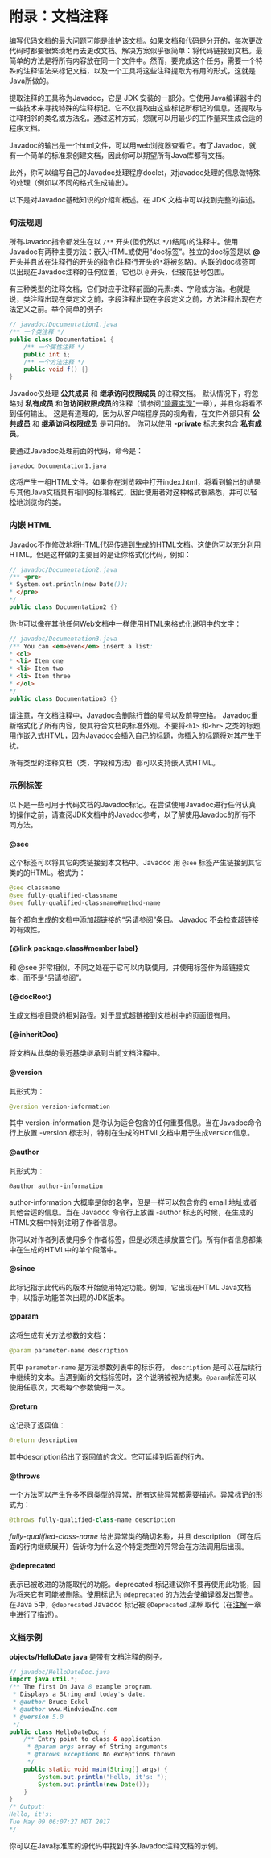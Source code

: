 # 附录：文档注释

编写代码文档的最大问题可能是维护该文档。如果文档和代码是分开的，每次更改代码时都要很繁琐地再去更改文档。解决方案似乎很简单：将代码链接到文档。最简单的方法是将所有内容放在同一个文件中。然而，要完成这个任务，需要一个特殊的注释语法来标记文档，以及一个工具将这些注释提取为有用的形式，这就是Java所做的。

提取注释的工具称为Javadoc，它是 JDK 安装的一部分。它使用Java编译器中的一些技术来寻找特殊的注释标记。它不仅提取由这些标记所标记的信息，还提取与注释相邻的类名或方法名。通过这种方式，您就可以用最少的工作量来生成合适的程序文档。

Javadoc的输出是一个html文件，可以用web浏览器查看它。有了Javadoc，就有一个简单的标准来创建文档，因此你可以期望所有Java库都有文档。

此外，你可以编写自己的Javadoc处理程序doclet，对javadoc处理的信息做特殊的处理（例如以不同的格式生成输出）。

以下是对Javadoc基础知识的介绍和概述。在 JDK 文档中可以找到完整的描述。

### 句法规则

所有Javadoc指令都发生在以 `/**` 开头\(但仍然以 `*/`\)结尾\)的注释中。使用Javadoc有两种主要方法：嵌入HTML或使用“doc标签”。独立的doc标签是以 **@** 开头并且放在注释行的开头的指令\(注释行开头的`*`将被忽略\)。内联的doc标签可以出现在Javadoc注释的任何位置，它也以 `@` 开头，但被花括号包围。

有三种类型的注释文档，它们对应于注释前面的元素:类、字段或方法。也就是说，类注释出现在类定义之前，字段注释出现在字段定义之前，方法注释出现在方法定义之前。举个简单的例子:

```java
// javadoc/Documentation1.java 
/** 一个类注释 */
public class Documentation1 {
    /** 一个属性注释 */
    public int i;
    /** 一个方法注释 */ 
    public void f() {}
}
```

Javadoc仅处理 **公共成员** 和 **继承访问权限成员** 的注释文档。 默认情况下，将忽略对 **私有成员** 和**包访问权限成员**的注释（请参阅["隐藏实现"](https://github.com/reniie/OnJava8/tree/7b031f1bd18e3ee8e8a0494c9ec7ac8781c33dc3/docs/book/07-Implementation-Hiding.md)一章），并且你将看不到任何输出。 这是有道理的，因为从客户端程序员的视角看，在文件外部只有 **公共成员** 和 **继承访问权限成员** 是可用的。 你可以使用 **-private** 标志来包含 **私有成员**。

要通过Javadoc处理前面的代码，命令是：

```text
javadoc Documentation1.java
```

这将产生一组HTML文件。如果你在浏览器中打开index.html，将看到输出的结果与其他Java文档具有相同的标准格式，因此使用者对这种格式很熟悉，并可以轻松地浏览你的类。

### 内嵌 HTML

Javadoc不作修改地将HTML代码传递到生成的HTML文档。这使你可以充分利用HTML。但是这样做的主要目的是让你格式化代码，例如：

```java
// javadoc/Documentation2.java
/** <pre>
* System.out.println(new Date());
* </pre>
*/
public class Documentation2 {}
```

你也可以像在其他任何Web文档中一样使用HTML来格式化说明中的文字：

```java
// javadoc/Documentation3.java
/** You can <em>even</em> insert a list:
* <ol>
* <li> Item one
* <li> Item two
* <li> Item three
* </ol>
*/
public class Documentation3 {}
```

请注意，在文档注释中，Javadoc会删除行首的星号以及前导空格。 Javadoc重新格式化了所有内容，使其符合文档的标准外观。不要将`<h1>` 和`<hr>` 之类的标题用作嵌入式HTML，因为Javadoc会插入自己的标题，你插入的标题将对其产生干扰。

所有类型的注释文档（类，字段和方法）都可以支持嵌入式HTML。

### 示例标签

以下是一些可用于代码文档的Javadoc标记。在尝试使用Javadoc进行任何认真的操作之前，请查阅JDK文档中的Javadoc参考，以了解使用Javadoc的所有不同方法。

#### @see

这个标签可以将其它的类链接到本文档中。Javadoc 用 `@see` 标签产生链接到其它类的的HTML。格式为：

```java
@see classname
@see fully-qualified-classname
@see fully-qualified-classname#method-name
```

每个都向生成的文档中添加超链接的“另请参阅”条目。 Javadoc 不会检查超链接的有效性。

#### {@link package.class\#member label}

和 @see 非常相似，不同之处在于它可以内联使用，并使用标签作为超链接文本，而不是“另请参阅”。

#### {@docRoot}

生成文档根目录的相对路径。对于显式超链接到文档树中的页面很有用。

#### {@inheritDoc}

将文档从此类的最近基类继承到当前文档注释中。

#### @version

其形式为：

```java
@version version-information
```

其中 version-information 是你认为适合包含的任何重要信息。当在Javadoc命令行上放置 -version 标志时，特别在生成的HTML文档中用于生成version信息。

#### @author

其形式为：

```text
@author author-information
```

author-information 大概率是你的名字，但是一样可以包含你的 email 地址或者其他合适的信息。当在 Javadoc 命令行上放置 -author 标志的时候，在生成的HTML文档中特别注明了作者信息。

你可以对作者列表使用多个作者标签，但是必须连续放置它们。所有作者信息都集中在生成的HTML中的单个段落中。

#### @since

此标记指示此代码的版本开始使用特定功能。例如，它出现在HTML Java文档中，以指示功能首次出现的JDK版本。

#### @param

这将生成有关方法参数的文档：

```java
@param parameter-name description
```

其中 `parameter-name` 是方法参数列表中的标识符， `description` 是可以在后续行中继续的文本。当遇到新的文档标签时，这个说明被视为结束。`@param`标签可以使用任意次，大概每个参数使用一次。

#### @return

这记录了返回值：

```java
@return description
```

其中description给出了返回值的含义。它可延续到后面的行内。

#### @throws

一个方法可以产生许多不同类型的异常，所有这些异常都需要描述。异常标记的形式为：

```java
@throws fully-qualified-class-name description
```

_fully-qualified-class-name_ 给出异常类的确切名称，并且 description （可在后面的行内继续展开）告诉你为什么这个特定类型的异常会在方法调用后出现。

#### @deprecated

表示已被改进的功能取代的功能。deprecated 标记建议你不要再使用此功能，因为将来它有可能被删除。使用标记为 `@deprecated` 的方法会使编译器发出警告。在Java 5中，`@deprecated` Javadoc 标记被 `@Deprecated` _注解_ 取代（在[注解](appendix-javadoc.md)一章中进行了描述）。

### 文档示例

**objects/HelloDate.java** 是带有文档注释的例子。

```java
// javadoc/HelloDateDoc.java
import java.util.*;
/** The first On Java 8 example program.
 * Displays a String and today's date.
 * @author Bruce Eckel
 * @author www.MindviewInc.com
 * @version 5.0
 */
public class HelloDateDoc {
    /** Entry point to class & application.
     * @param args array of String arguments
     * @throws exceptions No exceptions thrown
     */
    public static void main(String[] args) {
        System.out.println("Hello, it's: ");
        System.out.println(new Date());
    }
}
/* Output:
Hello, it's:
Tue May 09 06:07:27 MDT 2017
*/
```

你可以在Java标准库的源代码中找到许多Javadoc注释文档的示例。

